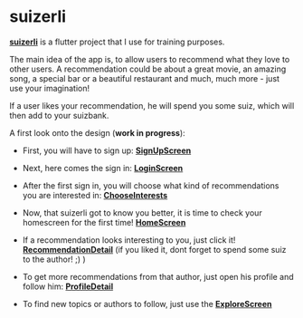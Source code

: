 # suizerli

[**suizerli**](https://github.com/heslegend/suizerli/blob/master/custom_assets/suizerli_logo.PNG) is a flutter project that I use for training purposes.

The main idea of the app is, to allow users to recommend what they love to other users.
A recommendation could be about a great movie, an amazing song, a special bar or a beautiful
restaurant and much, much more - just use your imagination!



If a user likes your recommendation, he will spend you some suiz, which will then add to your suizbank.

A first look onto the design (**work in progress**):

- First, you will have to sign up: [**SignUpScreen**](https://github.com/heslegend/suizerli/blob/master/custom_assets/Register.png)

- Next, here comes the sign in: [**LoginScreen**](https://github.com/heslegend/suizerli/blob/master/custom_assets/Login.png)

- After the first sign in, you will choose what kind of recommendations you are interested in: [**ChooseInterests**](https://github.com/heslegend/suizerli/blob/master/custom_assets/Choose%20Interests.png) 

- Now, that suizerli got to know you better, it is time to check your homescreen for the first time! [**HomeScreen**](https://github.com/heslegend/suizerli/blob/master/custom_assets/Home.png)

- If a recommendation looks interesting to you, just click it! [**RecommendationDetail**](https://github.com/heslegend/suizerli/blob/master/custom_assets/Recommendation%20-%20Detail%20Yamaha.png)
(if you liked it, dont forget to spend some suiz to the author! ;) )

- To get more recommendations from that author, just open his profile and follow him: [**ProfileDetail**](https://github.com/heslegend/suizerli/blob/master/custom_assets/Profil_1.png)

- To find new topics or authors to follow, just use the [**ExploreScreen**](https://github.com/heslegend/suizerli/blob/master/custom_assets/Explore.png)
